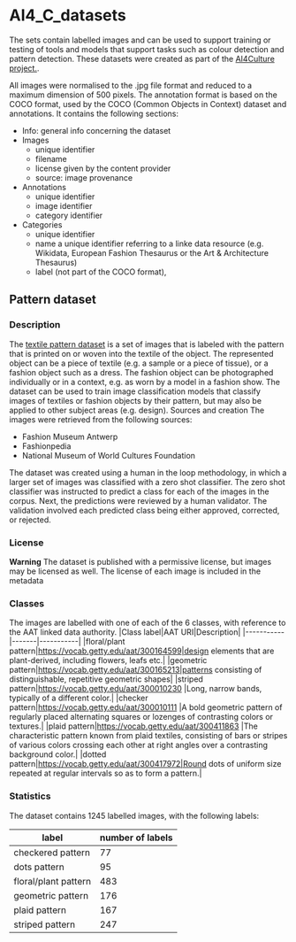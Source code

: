 # AI4_C_datasets
The sets contain labelled images and can be used to support training or testing of tools and models that support tasks such as colour detection and pattern detection. These datasets were created as part of the [AI4Culture project.](https://pro.europeana.eu/project/ai4culture-an-ai-platform-for-the-cultural-heritage-data-space).

All images were normalised to the .jpg file format and reduced to a maximum dimension of 500 pixels. 
The annotation format is based on the COCO format, used by the COCO (Common Objects in Context) dataset and annotations. It contains the following sections:
* Info: general info concerning the dataset
* Images
  * unique identifier
  * filename
  * license given by the content provider
  * source: image provenance
* Annotations
  * unique identifier
  * image identifier
  * category identifier
* Categories
  * unique identifier
  * name a unique identifier referring to a linke data resource (e.g. Wikidata, European Fashion Thesaurus or the Art & Architecture Thesaurus)
  * label (not part of the COCO format),  


## Pattern dataset
### Description
The [textile pattern dataset](https://github.com/datable-be/AI4_C_datasets/tree/main/textile_pattern_dataset) is a set of images that is labeled with the pattern that is printed on or woven into the textile of the object. The represented object can be a piece of textile (e.g. a sample or a piece of tissue), or a fashion object such as a dress. The fashion object can be photographed individually or in a context, e.g. as worn by a model in a fashion show. The dataset can be used to train image classification models that classify images of textiles or fashion objects by their pattern, but may also be applied to other subject areas (e.g. design).
Sources and creation
The images were retrieved from the following sources:
* Fashion Museum Antwerp
* Fashionpedia
* National Museum of World Cultures Foundation

The dataset was created using a human in the loop methodology, in which a larger set of images was classified with a zero shot classifier. The zero shot classifier was instructed to predict a class for each of the images in the corpus. Next, the predictions were reviewed by a human validator. The validation involved each predicted class being either approved, corrected, or rejected.

### License
**Warning**
The dataset is published with a permissive license, but images may be licensed as well. The license of each image is included in the metadata

### Classes
The images are labelled with one of each of the 6 classes, with reference to the AAT linked data authority. 
|Class label|AAT URI|Description|
|-----------|-------|-----------|
|floral/plant pattern|https://vocab.getty.edu/aat/300164599|design elements that are plant-derived, including flowers, leafs etc.|
|geometric pattern|https://vocab.getty.edu/aat/300165213|patterns consisting of distinguishable, repetitive geometric shapes|
|striped pattern|https://vocab.getty.edu/aat/300010230 |Long, narrow bands, typically of a different color.|
|checker pattern|https://vocab.getty.edu/aat/300010111 |A bold geometric pattern of regularly placed alternating squares or lozenges of contrasting colors or textures.|
|plaid pattern|https://vocab.getty.edu/aat/300411863 |The characteristic pattern known from plaid textiles, consisting of bars or stripes of various colors crossing each other at right angles over a contrasting background color.|
|dotted pattern|https://vocab.getty.edu/aat/300417972|Round dots of uniform size repeated at regular intervals so as to form a pattern.|

### Statistics
The dataset contains 1245 labelled images, with the following labels:

|label|number of labels|
|-----|----------------|
|checkered pattern|77|
|dots pattern|95|
|floral/plant pattern|483|
|geometric pattern|176|
|plaid pattern|167|
|striped pattern|247|

